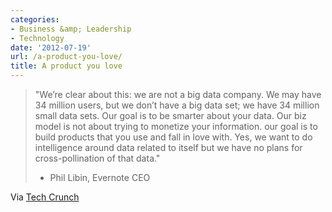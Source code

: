 ```yaml
---
categories:
- Business &amp; Leadership
- Technology
date: '2012-07-19'
url: /a-product-you-love/
title: A product you love
---
```


<blockquote>"We’re clear about this: we are not a big data company. We may have 34 million users, but we don’t have a big data set; we have 34 million small data sets. Our goal is to be smarter about your data. Our biz model is not about trying to monetize your information. our goal is to build products that you use and fall in love with. Yes, we want to do intelligence around data related to itself but we have no plans for cross-pollination of that data."

- Phil Libin, Evernote CEO</blockquote>

Via <a href="http://techcrunch.com/2012/07/15/evernote-libin-interview/">Tech Crunch</a>